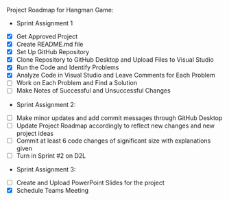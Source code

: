Project Roadmap for Hangman Game:

- Sprint Assignment 1
- [x] Get Approved Project
- [x] Create README.md file
- [x] Set Up GitHub Repository
- [x] Clone Repository to GitHub Desktop and Upload Files to Visual Studio
- [x] Run the Code and Identify Problems
- [x] Analyze Code in Visual Studio and Leave Comments for Each Problem
- [ ] Work on Each Problem and Find a Solution
- [ ] Make Notes of Successful and Unsuccessful Changes

- Sprint Assignment 2: 
- [ ] Make minor updates and add commit messages through GitHub Desktop
- [ ] Update Project Roadmap accordingly to reflect new changes and new project ideas 
- [ ] Commit at least 6 code changes of significant size with explanations given
- [ ] Turn in Sprint #2 on D2L

- Sprint Assignment 3:
- [ ] Create and Upload PowerPoint Slides for the project
- [x] Schedule Teams Meeting
